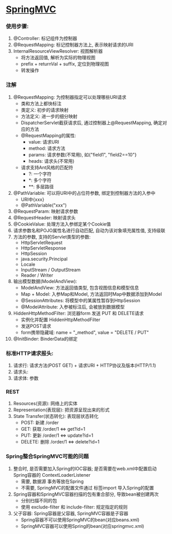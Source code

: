 # [SpringMVC](./EXPLAIN.md)

### 使用步骤:
1. @Controller: 标记组件为控制器
1. @RequestMapping: 标记控制器方法上, 表示映射请求的URI
1. InternalResourceViewResolver: 视图解析器
    - 将方法返回值, 解析为实际的物理视图
    - prefix + returnVal + suffix, 定位到物理视图
    - 转发操作

### 注解
1. @RequestMapping: 为控制器指定可以处理哪些URI请求
    - 类和方法上都快标注
    - 类定义: 初步的请求映射
    - 方法定义: 进一步的细分映射
    - DispatcherServlet截获请求后, 通过控制器上@RequestMapping, 确定对应的方法
    - @RequestMapping的属性:
        - value: 请求URI
        - method: 请求方法
        - params: 请求参数(不常用), 如{"field1", "field2==10"}
        - heads: 请求头(不常用)
    - 请求支持Ant风格的匹配符
        - ?: 一个字符
        - *: 多个字符
        - **: 多层路径  
1. @PathVariable: 可以将URI中的占位符参数, 绑定到控制器方法的入参中
    - URI中{xxx}
    - @PathVariable("xxx")
1. @RequestParam: 映射请求参数    
1. @RequestHeader: 映射请求头
1. @CookieValue: 处理方法入参绑定某个Cookie值
1. 请求参数名和POJO属性名进行自动匹配, 自动为该对象填充属性值, 支持级联
1. 方法的参数, 支持的Servlet类型的参数:
    - HttpServletRequest
    - HttpServletResponse
    - HttpSession
    - java.security.Principal
    - Locale
    - InputStream / OutputStream
    - Reader / Writer
1. 输出模型数据(ModelAndView):
    - ModelAndView:  方法返回值类型, 包含视图信息和模型信息
    - Map + Model: 入参Map和Model, 方法返回时Map中数据添加到Model
    - @SessionAttributes: 将模型中的某属性暂存到HttpSession
    - @ModelAttribute: 入参被标注后, 会被放到数据模型   
1. HiddenHttpMethodFilter: 浏览器form 发送 PUT 和 DELETE请求
    - 实例化并配置 HiddenHttpMethodFilter       
    - 发送POST请求
    - form携带隐藏域: name = "_method", value = "DELETE / PUT" 
1. @InitBinder: BinderData的绑定    

### 标准HTTP请求报头:
1. 请求行: 请求方法(POST GET) + 请求URI + HTTP协议及版本(HTTP/1.1)
1. 请求头: 
1. 请求体: 参数 

### REST
1. Resources(资源): 网络上的实体
1. Representation(表现层): 把资源呈现出来的形式   
1. State Transfer(状态转化): 表现层状态转化
    - POST: 新建      /order
    - GET: 获取       /order/1    <=>     get?id=1
    - PUT: 更新       /order/1    <=>     update?id=1
    - DELETE: 删除    /order/1    <=>     delete?id=1 

### Spring整合SpringMVC可能的问题
1. 整合时, 是否需要加入Spring的IOC容器; 是否需要在web.xml中配置启动Spring容器的 ContextLoaderListener    
    - 需要, 数据源 事务等放在Spring
    - 不需要, SpringMVC的配置文件通过 标签import 导入Spring的配置
1. Spring容器和SpringMVC容器扫描的包有重合部分, 导致bean被创建两次
    - 分别扫描不同的包
    - 使用 exclude-filter 和 include-filter: 规定指定的规则
1. 父子容器: Spring容器是父容器, SpringMVC容器是子容器
    - Spring容器不可以使用SpringMVC的bean(对应beans.xml)        
    - SpringMVC容器可以使用Spring的bean(对应springmvc.xml)        
         